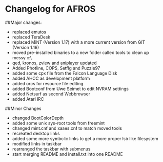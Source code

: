 # Changelog for AFROS

##Major changes:
- replaced emutos
- replaced TeraDesk
- replaced MiNT (Version 1.17) with a more current version from GIT (Version 1.19)
- moved pre-installed binaries to a new folder called tools to clean up messy c:\
- qed, kronos, zview and aniplayer updated
- Added Photline, COPS, Setflg and Puzzle97
- added some cpx file from the Falcon Language Disk
- added AHCC as development platform
- added orcs for resource file editing
- added Bootconf from Uwe Seimet to edit NVRAM settings
- added Netsurf as second Webbrowser
- added Atari IRC

##Minor Changes
- changed BootColorDepth
- added some unix sys-root tools from freemint
- changed mint.cnf and xaaes.cnf to match moved tools
- recreated desktop links
- added some more symbolic links to get a more proper lsb like filesystem
- modified links in taskbar
- rearranged the taskbar with submenus
- start merging README and install.txt into one README
